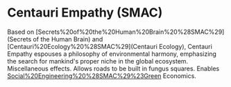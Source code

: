 # Centauri Empathy (SMAC)

Based on [Secrets%20of%20the%20Human%20Brain%20%28SMAC%29](Secrets of the Human Brain) and [Centauri%20Ecology%20%28SMAC%29](Centauri Ecology), Centauri Empathy espouses a philosophy of environmental harmony, emphasizing the search for mankind's proper niche in the global ecosystem.
Miscellaneous effects.
Allows roads to be built in fungus squares. Enables [Social%20Engineering%20%28SMAC%29%23Green](Green) Economics.